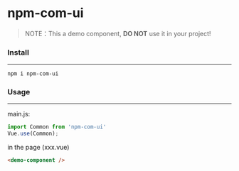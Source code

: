 # npm-com-ui

> NOTE：This a demo component, **DO NOT** use it in your project!
### Install
---
```bash
npm i npm-com-ui
```

### Usage
---
main.js:

```js
import Common from 'npm-com-ui'
Vue.use(Common);
```

in the page (xxx.vue)

```html
<demo-component />
```

